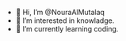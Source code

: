 - 👋 Hi, I’m @NouraAlMutalaq
- 👀 I’m interested in knowladge.
- 🌱 I’m currently learning coding.

<!---
NouraAlMutalaq/NouraAlMutalaq is a ✨ special ✨ repository because its `README.md` (this file) appears on your GitHub profile.
You can click the Preview link to take a look at your changes.
--->
